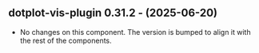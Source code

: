   ## dotplot-vis-plugin 0.31.2 - (2025-06-20)
  
  * No changes on this component. The version is bumped to align it
    with the rest of the components.
